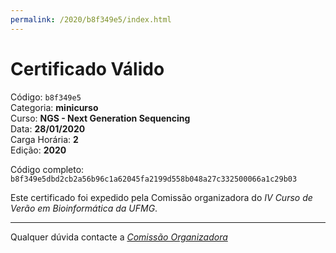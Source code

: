 ```yaml
---
permalink: /2020/b8f349e5/index.html
---
```


# Certificado Válido

Código: `b8f349e5`<br>
Categoria: **minicurso**<br>
Curso: **NGS - Next Generation Sequencing**<br>
Data: **28/01/2020**<br>
Carga Horária: **2**<br>
Edição: **2020**<br>


Código completo: `b8f349e5dbd2cb2a56b96c1a62045fa2199d558b048a27c332500066a1c29b03`


Este certificado foi expedido pela Comissão organizadora do *IV Curso de Verão em Bioinformática da UFMG*.

----

Qualquer dúvida contacte a [_Comissão Organizadora_](<mailto:cursobioinfoufmg@gmail.com$subject=[Certificados]>)

